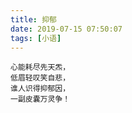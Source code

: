 ```yaml
---
title: 抑郁
date: 2019-07-15 07:50:07
tags: [小语]
---
```


```
心能耗尽先天炁，
低眉轻叹笑自悲，
谁人识得抑郁因，
一副皮囊万灵争！
```
